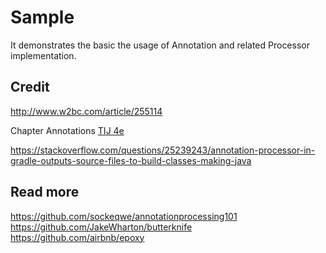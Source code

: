 # Sample
It demonstrates the basic the usage of Annotation and related Processor implementation.


## Credit
http://www.w2bc.com/article/255114

Chapter Annotations [TIJ 4e](http://mindview.net/Books/TIJ4)

https://stackoverflow.com/questions/25239243/annotation-processor-in-gradle-outputs-source-files-to-build-classes-making-java

## Read more
https://github.com/sockeqwe/annotationprocessing101
https://github.com/JakeWharton/butterknife
https://github.com/airbnb/epoxy